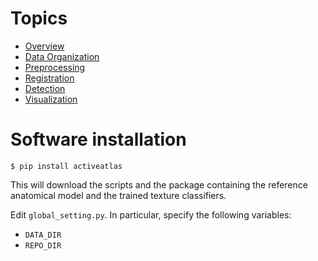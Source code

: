 # Topics
- [Overview](Overview.md)
- [Data Organization](FileOrganization.md)
- [Preprocessing](Preprocessing.md)
- [Registration](Registration.md)
- [Detection](Detection.md)
- [Visualization](Visualization.md)

# Software installation

`$ pip install activeatlas`

This will download the scripts and the package containing the reference anatomical model and the trained texture classifiers.

Edit `global_setting.py`. In particular, specify the following variables:
- `DATA_DIR`
- `REPO_DIR`
